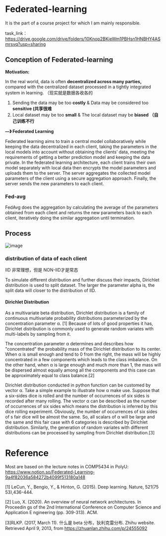 # Federated-learning
It is the part of a course project for which I am mainly responsible.

task_link：https://drive.google.com/drive/folders/10Knop2BKieWm1PBHsn1HNBHY4ASmrsvq?usp=sharing

## Conception of Federated-learning

**Motivation:**

In the real world, data is often **decentralized across many parties,** compared with the centralized dataset processed in a tightly integrated system in learning. （现实就是数据各收各的

1. Sending the data may be too **costly** & Data may be considered too **sensitive (共享很难**
2. Local dataset may be too **small** & The local dataset may be **biased （自己训练不行**

**—》 Federated Learning**

Federated learning aims to train a central model collaboratively while keeping the data decentralized in each client, taking the parameters in the local models into account without obtaining the clients’ data, meeting the requirements of getting a better prediction model and keeping the data private. In the federated learning architecture, each client trains their own model separately with local data then encrypts the model parameters and uploads them to the server. The server aggregates the collected model parameters of the client using a secure aggregation approach. Finally, the server sends the new parameters to each client.

### Fed-avg

FedAvg does the aggregation by calculating the average of the parameters obtained from each client and returns the new parameters back to each client, iteratively doing the similar aggregation until termination.

## Process 

![image](https://user-images.githubusercontent.com/122254025/233258884-2f580817-28b2-447a-8274-ee87c4fdac05.png)

### distribution of data of each client

IID 非常理想，但是 NON-IID才是常态

To simulate different distribution and further discuss their impacts, Dirichlet distribution is used to split dataset. The larger the parameter alpha is, the split data will closer to the distribution of IID.


#### Dirichlet Distribution

As a multivariate beta distribution, Dirichlet distribution is a family of continuous multivariate probability distributions parameterized by the concentration parameter α. [1] Because of lots of good properties it has, Dirichlet distribution is commonly used to generate random variates with multi-labels by sampling from it.

The concentration parameter α determines and describes how "concentrated" the probability mass of the Dirichlet distribution to its center. When α is small enough and tend to 0 from the right, the mass will be highly concentrated in a few components which leads to the class imbalance. On the other hand, when α is large enough and much more than 1, the mass will be dispersed almost equally among all the components and this case can be approximately equal to class balance.[2]

Dirichlet distribution conducted in python function can be customed by vector α. Take a simple example to illustrate how α make use. Suppose that a six-sides dice is rolled and the number of occurrences of six sides is recorded after many rolling. The vector α can be described as the number of occurrences of six sides which means the distribution is inferred by this dice rolling experiment. Obviously, the number of occurrences of six sides of s fair dice will be almost the same. So, all scalars of α will be large and the same and this fair case with 6 categories is described by Dirichlet distribution. Similarly, the generation of random variates with different distributions can be processed by sampling from Dirichlet distribution.[3]

# Reference

Most are based on the lecture notes in COMP5434 in PolyU: https://www.notion.so/Federated-Learning-9a4f82036a584272b4099f513180a148

[1] LeCun, Y., Bengio, Y., & Hinton, G. (2015). Deep learning. Nature, 521(75 53),436-444.

[2] Luo, X. (2020). An overview of neural network architectures. In Proceedin gs of the 2nd International Conference on Computer Science and Application E ngineering (pp. 309-313). ACM.

[3]RLKP. (2017, March 11). 什么是 beta 分布，狄利克雷分布. Zhihu website. Retrieved April 9, 2013, from https://zhuanlan.zhihu.com/p/24555092




